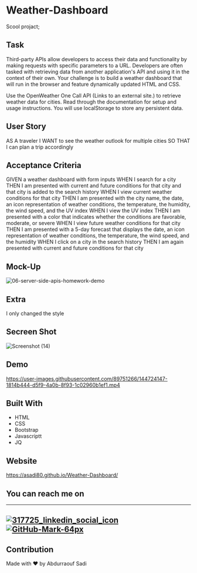 # Weather-Dashboard
Scool projact;

## Task
Third-party APIs allow developers to access their data and functionality by making requests with specific parameters to a URL. Developers are often tasked with retrieving data from another application's API and using it in the context of their own. Your challenge is to build a weather dashboard that will run in the browser and feature dynamically updated HTML and CSS.

Use the OpenWeather One Call API (Links to an external site.) to retrieve weather data for cities. Read through the documentation for setup and usage instructions. You will use localStorage to store any persistent data.

## User Story
AS A traveler
I WANT to see the weather outlook for multiple cities
SO THAT I can plan a trip accordingly

## Acceptance Criteria
GIVEN a weather dashboard with form inputs
WHEN I search for a city
THEN I am presented with current and future conditions for that city and that city is added to the search history
WHEN I view current weather conditions for that city
THEN I am presented with the city name, the date, an icon representation of weather conditions, the temperature, the humidity, the wind speed, and the UV index
WHEN I view the UV index
THEN I am presented with a color that indicates whether the conditions are favorable, moderate, or severe
WHEN I view future weather conditions for that city
THEN I am presented with a 5-day forecast that displays the date, an icon representation of weather conditions, the temperature, the wind speed, and the humidity
WHEN I click on a city in the search history
THEN I am again presented with current and future conditions for that city


## Mock-Up
![06-server-side-apis-homework-demo](https://user-images.githubusercontent.com/89751266/144699913-1af2abda-34a8-411e-b50e-cd4d1b3ebca1.png)


## Extra
I only changed the style 

## Secreen Shot
![Screenshot (14)](https://user-images.githubusercontent.com/89751266/144723884-a39cf0cd-e545-478d-ab47-b20f89c976a7.png)


## Demo
https://user-images.githubusercontent.com/89751266/144724147-1814b444-d5f9-4a0b-8f93-1c02960b1ef1.mp4



## Built With
* HTML
* CSS
* Bootstrap
* Javascriptt
* JQ

## Website
https://asadi80.github.io/Weather-Dashboard/

## You can reach me on
---
[![317725_linkedin_social_icon](https://user-images.githubusercontent.com/89751266/140631331-e97c3a6d-52f7-4d12-b38f-33ca5a2fad7d.png)][1]
[![GitHub-Mark-64px](https://user-images.githubusercontent.com/89751266/140631675-21779441-b105-4714-a99d-1785de17d460.png)][2]
---
[1]: https://www.linkedin.com/in/abdurraouf-sadi/
[2]: https://github.com/asadi80

## Contribution

Made with ❤️ by Abdurraouf Sadi
